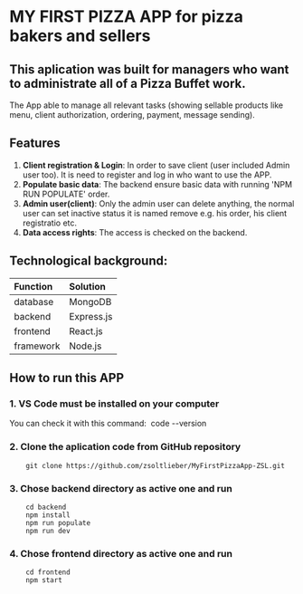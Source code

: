 # MY FIRST PIZZA APP for pizza bakers and sellers 

## This aplication was built for managers who want to administrate all of a Pizza Buffet work. 
The App able to manage all relevant tasks (showing sellable products like menu, client authorization, ordering, payment, message sending).

## Features

1. **Client registration & Login**: In order to save client (user included Admin user too). It is need to register and log in who want to use the APP.
2. **Populate basic data**: The backend ensure basic data with running 'NPM RUN POPULATE' order.
3. **Admin user(client)**: Only the admin user can delete anything, the normal user can set inactive status it is named remove e.g. his order, his client registratio etc.
4. **Data access rights**: The access is checked on the backend.

## Technological background:
| Function | Solution |
| :------ | :------ |
| database | MongoDB |
| backend | Express.js |
| frontend | React.js |
| framework | Node.js |

## How to run this APP

### 1. VS Code must be installed on your computer

You can check it with this command:  code --version

### 2. Clone the aplication code from GitHub repository
```
    git clone https://github.com/zsoltlieber/MyFirstPizzaApp-ZSL.git
```

### 3. Chose backend directory as active one and run 
```
    cd backend
    npm install
    npm run populate
    npm run dev
```
### 4. Chose frontend directory as active one and run
```
    cd frontend
    npm start
```

